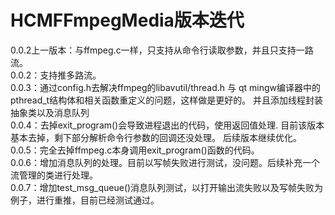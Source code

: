 # HCMFFmpegMedia版本迭代
0.0.2上一版本：与ffmpeg.c一样，只支持从命令行读取参数，并且只支持一路流。<br> 
0.0.2：支持推多路流。<br> 
0.0.3：通过config.h去解决ffmpeg的libavutil/thread.h 与 qt mingw编译器中的pthread_t结构体和相关函数重定义的问题，这样做是更好的。    并且添加线程封装抽象类以及消息队列<br> 
0.0.4：去掉exit_program()会导致进程退出的代码，使用返回值处理.  目前该版本基本去掉，剩下部分解析命令行参数的回调还没处理。  后续版本继续优化。<br> 
0.0.5：完全去掉ffmpeg.c本身调用exit_program()函数的代码。<br> 
0.0.6：增加消息队列的处理。目前以写帧失败进行测试，没问题。后续补充一个流管理的类进行处理。<br> 
0.0.7：增加test_msg_queue()消息队列测试，以打开输出流失败以及写帧失败为例子，进行重推，目前已经测试通过。<br> 